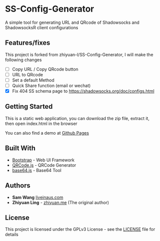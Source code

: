 # SS-Config-Generator
A simple tool for generating URL and QRcode of Shadowsocks and ShadowsocksR client configurations

## Features/fixes
This project is forked from zhiyuan-l/SS-Config-Generator, I will make the following changes

- [ ] Copy URL / Copy QRcode button
- [ ] URL to QRcode
- [ ] Set a default Method
- [ ] Quick Share function (email or wechat)
- [x] Fix 404 SS schema page to https://shadowsocks.org/doc/configs.html

## Getting Started

This is a static web application, you can download the zip file, extract it, then open index.html in the browser

You can also find a demo at [Github Pages](https://liveinaus.github.io/SS-Config-Generator/)

## Built With

* [Bootstrap](https://github.com/twbs/bootstrap) - Web UI Framework
* [QRCode.js](https://github.com/zhiyuan-l/qrcodejs) - QRCode Generator
* [base64.js](https://github.com/dankogai/js-base64) - Base64 Tool

## Authors
* **Sam Wang** [liveinaus.com](https://liveinaus.com)
* **Zhiyuan Ling** - [zhiyuan.me](https://zhiyuan.me) (The original author)

## License

This project is licensed under the GPLv3 License - see the [LICENSE](LICENSE) file for details
